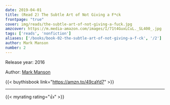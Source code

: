 ```yaml
---
date: 2019-04-01
title: (Read 2) The Subtle Art of Not Giving a F*ck
frontpage: "true"
cover: img/reads/the-subtle-art-of-not-giving-a-fuck.jpg
amzcover: https://m.media-amazon.com/images/I/71t4GuxLCuL._SL400_.jpg
tags: ['reads', 'nonfiction']
aliases: ['/books/book-02-the-subtle-art-of-not-giving-a-f-ck', '/2']
author: Mark Manson
number: 2
---
```


Release year: 2016

Author: [Mark Manson](https://markmanson.net)

{{< buythisbook link="https://amzn.to/49caYd7" >}}

---

{{< myrating rating="👍" >}}


